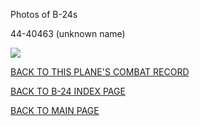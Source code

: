
Photos of B-24s






 




44-40463 (unknown name)  

![](44-40463.jpg)  
  

[BACK TO THIS PLANE'S COMBAT RECORD](ValorToVictory/b24s/44-40463.md)  

[BACK TO B-24 INDEX PAGE](ValorToVictory/000b24s.md)  

[BACK TO MAIN PAGE](ValorToVictory/index.html)


